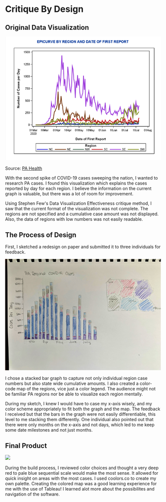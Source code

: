 # Critique By Design 


## Original Data Visualization

<img src="ogdataviz.png" width="800"/>

Source: [PA Health](https://www.health.pa.gov/topics/disease/coronavirus/Pages/Cases.aspx)


With the second spike of COVID-19 cases sweeping the nation, I wanted to research PA cases. 
I found this visualization which explains the cases reported by day for each region. 
I believe the information on the current graph is valuable, but there was a lot of room for improvement. 

Using Stephen Few's Data Visualization Effectiveness critique method, I saw that the current format of the visualization was not complete. 
The regions are not specified and a cumulative case amount was not displayed. Also, the data of regions with low numbers was not easily readable. 

## The Process of Design 
First, I sketched a redesign on paper and submitted it to three individuals for feedback. 

<img src="sketch.jpg" width="800"/>

I chose a stacked bar graph to capture not only individual region case numbers but also state wide cumulative amounts. 
I also created a color-code map of the regions, vice just a color legend. 
The audience might not be familiar PA regions nor be able to visualize each region mentally. 


During my sketch, I knew I would have to case my x-axis wisely, and my color scheme appropriately to fit both the graph and the map. 
The feedback I received but that the bars in the graph were not easily differentiable, this level to me stacking them differently. 
One individual also pointed out that there were only months on the x-axis and not days, which led to me keep some date milestones and not just months. 


## Final Product

<div class='tableauPlaceholder' id='viz1595538625299' style='position: relative'><noscript><a href='#'>
<img alt=' ' src='https:&#47;&#47;public.tableau.com&#47;static&#47;images&#47;PA&#47;PACOVID&#47;Dashboard&#47;1_rss.png' style='border: none' />
</a></noscript><object class='tableauViz'  style='display:none;'><param name='host_url' value='https%3A%2F%2Fpublic.tableau.com%2F' />
<param name='embed_code_version' value='3' /> <param name='site_root' value='' /><param name='name' value='PACOVID&#47;Dashboard' />
<param name='tabs' value='no' /><param name='toolbar' value='yes' />
<param name='static_image' value='https:&#47;&#47;public.tableau.com&#47;static&#47;images&#47;PA&#47;PACOVID&#47;Dashboard&#47;1.png' />
<param name='animate_transition' value='yes' /><param name='display_static_image' value='yes' /><param name='display_spinner' value='yes' />
<param name='display_overlay' value='yes' /><param name='display_count' value='yes' /><param name='language' value='en' /></object></div>
<script type='text/javascript'>
var divElement = document.getElementById('viz1595538625299');
var vizElement = divElement.getElementsByTagName('object')[0];
if ( divElement.offsetWidth > 800 ) { vizElement.style.width='1000px';vizElement.style.height='827px';}
else if ( divElement.offsetWidth > 500 ) { vizElement.style.width='1000px';vizElement.style.height='827px';} 
else { vizElement.style.width='100%';vizElement.style.height='727px';}
var scriptElement = document.createElement('script');
scriptElement.src = 'https://public.tableau.com/javascripts/api/viz_v1.js'; 
vizElement.parentNode.insertBefore(scriptElement, vizElement);
</script>



During the build process, I reviewed color choices and thought a very deep red to pale blue sequential scale would make the most sense. 
It allowed for quick insight on areas with the most cases. I used coolors.co to create my own palette. 
Creating the colored map was a good learning experience for me with the use of Tableau! I learned alot more about the possibilites and navigation of the software. 
